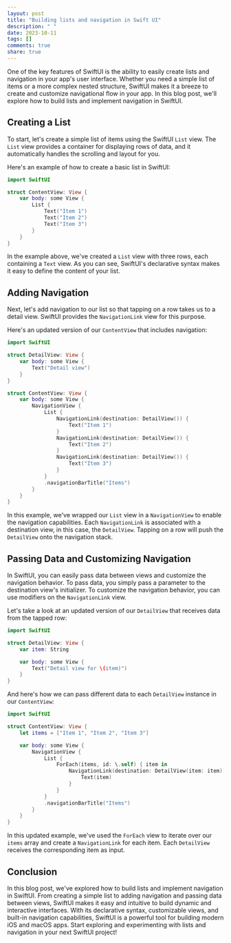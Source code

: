 ```yaml
---
layout: post
title: "Building lists and navigation in Swift UI"
description: " "
date: 2023-10-11
tags: []
comments: true
share: true
---
```


One of the key features of SwiftUI is the ability to easily create lists and navigation in your app's user interface. Whether you need a simple list of items or a more complex nested structure, SwiftUI makes it a breeze to create and customize navigational flow in your app. In this blog post, we'll explore how to build lists and implement navigation in SwiftUI.

## Creating a List

To start, let's create a simple list of items using the SwiftUI `List` view. The `List` view provides a container for displaying rows of data, and it automatically handles the scrolling and layout for you.

Here's an example of how to create a basic list in SwiftUI:

```swift
import SwiftUI

struct ContentView: View {
    var body: some View {
        List {
            Text("Item 1")
            Text("Item 2")
            Text("Item 3")
        }
    }
}
```

In the example above, we've created a `List` view with three rows, each containing a `Text` view. As you can see, SwiftUI's declarative syntax makes it easy to define the content of your list.

## Adding Navigation

Next, let's add navigation to our list so that tapping on a row takes us to a detail view. SwiftUI provides the `NavigationLink` view for this purpose. 

Here's an updated version of our `ContentView` that includes navigation:

```swift
import SwiftUI

struct DetailView: View {
    var body: some View {
        Text("Detail view")
    }
}

struct ContentView: View {
    var body: some View {
        NavigationView {
            List {
                NavigationLink(destination: DetailView()) {
                    Text("Item 1")
                }
                NavigationLink(destination: DetailView()) {
                    Text("Item 2")
                }
                NavigationLink(destination: DetailView()) {
                    Text("Item 3")
                }
            }
            .navigationBarTitle("Items")
        }
    }
}
```

In this example, we've wrapped our `List` view in a `NavigationView` to enable the navigation capabilities. Each `NavigationLink` is associated with a destination view, in this case, the `DetailView`. Tapping on a row will push the `DetailView` onto the navigation stack.

## Passing Data and Customizing Navigation

In SwiftUI, you can easily pass data between views and customize the navigation behavior. To pass data, you simply pass a parameter to the destination view's initializer. To customize the navigation behavior, you can use modifiers on the `NavigationLink` view.

Let's take a look at an updated version of our `DetailView` that receives data from the tapped row:

```swift
import SwiftUI

struct DetailView: View {
    var item: String

    var body: some View {
        Text("Detail view for \(item)")
    }
}
```

And here's how we can pass different data to each `DetailView` instance in our `ContentView`:

```swift
import SwiftUI

struct ContentView: View {
    let items = ["Item 1", "Item 2", "Item 3"]

    var body: some View {
        NavigationView {
            List {
                ForEach(items, id: \.self) { item in
                    NavigationLink(destination: DetailView(item: item)) {
                        Text(item)
                    }
                }
            }
            .navigationBarTitle("Items")
        }
    }
}
```

In this updated example, we've used the `ForEach` view to iterate over our `items` array and create a `NavigationLink` for each item. Each `DetailView` receives the corresponding item as input.

## Conclusion

In this blog post, we've explored how to build lists and implement navigation in SwiftUI. From creating a simple list to adding navigation and passing data between views, SwiftUI makes it easy and intuitive to build dynamic and interactive interfaces. With its declarative syntax, customizable views, and built-in navigation capabilities, SwiftUI is a powerful tool for building modern iOS and macOS apps. Start exploring and experimenting with lists and navigation in your next SwiftUI project!